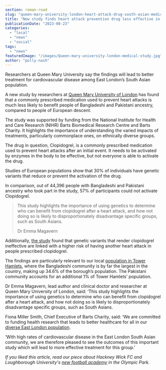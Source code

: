 ```yaml
---
section: roman-road
slug: "queen-mary-university-london-heart-attack-drug-south-asian-medical-study"
title: "New study finds heart attack prevention drug less effective in South Asian communities"
publicationDate: "2023-08-23"
categories: 
  - "local"
  - "news"
  - "social"
tags: 
  - "news"
featuredImage: "/images/Queen-mary-university-london-medical-study.jpg"
author: "polly-nash"
---
```


Researchers at Queen Mary University say the findings will lead to better treatment for cardiovascular disease among East London’s South Asian population.

A new study by researchers at [Queen Mary University of London](https://romanroadlondon.com/tower-hamlets-council-launches-mayor-university-bursary-award/) has found that a commonly prescribed medication used to prevent heart attacks is much less likely to benefit people of Bangladeshi and Pakistani ancestry, compared to people of European descent.

The study was supported by funding from the National Institute for Health and Care Research (NIHR) Barts Biomedical Research Centre and Barts Charity. It highlights the importance of understanding the varied impacts of treatments, particularly commonplace ones, on ethnically diverse groups. 

The drug in question, Clopidogrel, is a commonly prescribed medication used to prevent heart attacks after an initial event. It needs to be activated by enzymes in the body to be effective, but not everyone is able to activate the drug. 

Studies of European populations show that 30% of individuals have genetic variants that reduce or prevent the activation of the drug. 

In comparison, out of 44,396 people with Bangladeshi and Pakistani ancestry who took part in the study, 57% of participants could not activate Clopidogrel.

> This study highlights the importance of using genetics to determine who can benefit from clopidogrel after a heart attack, and how not doing so is likely to disproportionately disadvantage specific groups, such as South Asians.
> 
> Dr Emma Magavern

Additionally, [the study](https://www.qmul.ac.uk/media/news/2023/smd/genetic-study-shows-that-common-medication-used-to-prevent-heart-attacks-may-be-ineffective-for-majority-of-british-south-asians.html) found that genetic variants that render clopidogrel ineffective are linked with a higher risk of having another heart attack in people prescribed clopidogrel.

The findings are particularly relevant to our local [population in Tower Hamlets](https://romanroadlondon.com/tower-hamlets-youngest-population-uk-borough/), where the Bangladeshi community is by far the largest in the country, making up 34.6% of the borough’s population. The Pakistani community accounts for an additional 1% of Tower Hamlets’ population. 

Dr Emma Magavern, lead author and clinical doctor and researcher at Queen Mary University of London, said: ‘This study highlights the importance of using genetics to determine who can benefit from clopidogrel after a heart attack, and how not doing so is likely to disproportionately disadvantage specific groups, such as South Asians.

Fiona Miller Smith, Chief Executive of Barts Charity, said: ‘We are committed to funding health research that leads to better healthcare for all in our [diverse East London population](https://romanroadlondon.com/female-muslim-students-educational-empowerment-tower-hamlets-schools/). 

‘With high rates of cardiovascular disease in the East London South Asian community, we are therefore pleased to see the outcomes of this important study which will lead to more effective treatment for this group.’

_If you liked this article, read our piece about Hackney Wick FC and Loughborough University's [new football academy](https://romanroadlondon.com/hackney-wick-fc-loughborough-university-sports-academy/) in the Olympic Park._


